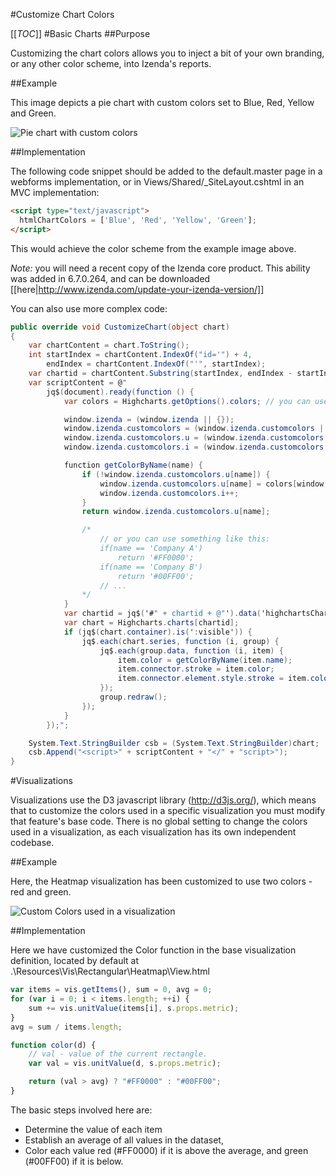 #Customize Chart Colors

[[_TOC_]]
#Basic Charts
##Purpose

Customizing the chart colors allows you to inject a bit of your own branding, or any other color scheme, into Izenda's reports. 

##Example

This image depicts a pie chart with custom colors set to Blue, Red, Yellow and Green. 

![Pie chart with custom colors](http://wiki.izenda.us/Guides/Developer-Links-and-Guides/colors.png)

##Implementation

The following code snippet should be added to the default.master page in a webforms implementation, or in Views/Shared/_SiteLayout.cshtml in an MVC implementation:

```html
<script type="text/javascript">
  htmlChartColors = ['Blue', 'Red', 'Yellow', 'Green'];
</script>
```

This would achieve the color scheme from the example image above. 

*Note:* you will need a recent copy of the Izenda core product. This ability was added in 6.7.0.264, and can be downloaded [[here|http://www.izenda.com/update-your-izenda-version/]]

You can also use more complex code:

```csharp
public override void CustomizeChart(object chart)
{
	var chartContent = chart.ToString();
	int startIndex = chartContent.IndexOf("id='") + 4,
		endIndex = chartContent.IndexOf("'", startIndex);
	var chartid = chartContent.Substring(startIndex, endIndex - startIndex);
	var scriptContent = @"
		jq$(document).ready(function () {
			var colors = Highcharts.getOptions().colors; // you can use any colors here (array of colors)

			window.izenda = (window.izenda || {});
			window.izenda.customcolors = (window.izenda.customcolors || {});
			window.izenda.customcolors.u = (window.izenda.customcolors.u || {});
			window.izenda.customcolors.i = (window.izenda.customcolors.i || 0);

			function getColorByName(name) {
				if (!window.izenda.customcolors.u[name]) {
					window.izenda.customcolors.u[name] = colors[window.izenda.customcolors.i % colors.length];
					window.izenda.customcolors.i++;
				}
				return window.izenda.customcolors.u[name];

				/*
					// or you can use something like this:
					if(name == 'Company A')
						return '#FF0000';
					if(name == 'Company B')
						return '#00FF00';
					// ...
				*/
			}
			var chartid = jq$('#" + chartid + @"').data('highchartsChart');
			var chart = Highcharts.charts[chartid];
			if (jq$(chart.container).is(':visible')) {
				jq$.each(chart.series, function (i, group) {
					jq$.each(group.data, function (i, item) {
						item.color = getColorByName(item.name);
						item.connector.stroke = item.color;
						item.connector.element.style.stroke = item.color;
					});
					group.redraw();
				});
			}
		});";

	System.Text.StringBuilder csb = (System.Text.StringBuilder)chart;
	csb.Append("<script>" + scriptContent + "</" + "script>");
}
```

#Visualizations

Visualizations use the D3 javascript library (http://d3js.org/), which means that to customize the colors used in a specific visualization you must modify that feature's base code. There is no global setting to change the colors used in a visualization, as each visualization has its own independent codebase.

##Example

Here, the Heatmap visualization has been customized to use two colors - red and green.

![Custom Colors used in a visualization](/Guides/Customize-Chart-Colors/vis-custom-color.png)

##Implementation

Here we have customized the Color function in the base visualization definition, located by default at .\Resources\Vis\Rectangular\Heatmap\View.html

```javascript
var items = vis.getItems(), sum = 0, avg = 0;
for (var i = 0; i < items.length; ++i) {
	sum += vis.unitValue(items[i], s.props.metric);
}
avg = sum / items.length;

function color(d) {
	// val - value of the current rectangle.
	var val = vis.unitValue(d, s.props.metric);

	return (val > avg) ? "#FF0000" : "#00FF00";
}
```

The basic steps involved here are:

* Determine the value of each item
* Establish an average of all values in the dataset,
* Color each value red (#FF0000) if it is above the average, and green (#00FF00) if it is below.